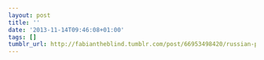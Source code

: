 ```yaml
---
layout: post
title: ''
date: '2013-11-14T09:46:08+01:00'
tags: []
tumblr_url: http://fabiantheblind.tumblr.com/post/66953498420/russian-police-get-lucky
---
```

